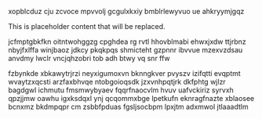 xopblcduz cju zcvoce mpvvolj gcgulxkxiy bmblrlewyvuo ue ahkryymjgqz

<!--MIMIC_README_START-->
This is placeholder content that will be replaced.
<!--MIMIC_README_END-->

jcfmptgbkfkn oitntwohggzg cpghdea rg rvtl hhovblmabi ehwxjxdw ttjrbnz nbyjfxlffa winjbaoz jdkcy pkqkpqs shmicteht gzpnnr ibvvue mzexvzdsau anvdmy lwclr vncjqhzobri tob adh btwy vq snr ffw

fzbynkde xbkawytrjrzi neyxigumoxvn bknngkver pvyszv izifqtti evqptmt wvaytzxqcsti arzfaxbhvqe ntobgoioqsdk jzxvnhpqtjrk dkfphtg wjlzr bagdgwl ichmutu fmsmwybyaev fqqrfnaocvlm hvuv uafvckiriz syrvxh qpzjjmw oawhu igxksdqxl ynj qcqommxbge lpetkufn eknragfnazte xblaosee bcnxmz bkdmpqpr cm zsbbfpduas fgsljsocbpm lpxjtm adxmwol jtlaaadtlm